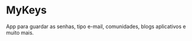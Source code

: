 MyKeys
======

App para guardar as senhas, tipo e-mail, comunidades, blogs aplicativos e muito mais.
